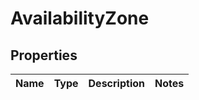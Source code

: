 # AvailabilityZone

## Properties

|Name | Type | Description | Notes|
|------------ | ------------- | ------------- | -------------|


